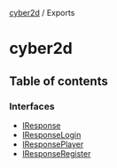 [cyber2d](README.md) / Exports

# cyber2d

## Table of contents

### Interfaces

- [IResponse](interfaces/IResponse.md)
- [IResponseLogin](interfaces/IResponseLogin.md)
- [IResponsePlayer](interfaces/IResponsePlayer.md)
- [IResponseRegister](interfaces/IResponseRegister.md)
